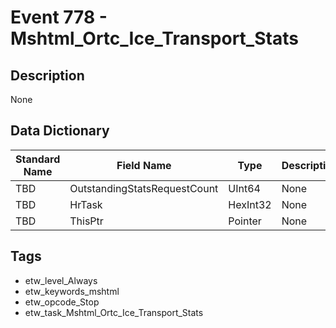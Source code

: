 # Event 778 - Mshtml_Ortc_Ice_Transport_Stats

## Description
None

## Data Dictionary
|Standard Name|Field Name|Type|Description|Sample Value|
|---|---|---|---|---|
|TBD|OutstandingStatsRequestCount|UInt64|None|`None`|
|TBD|HrTask|HexInt32|None|`None`|
|TBD|ThisPtr|Pointer|None|`None`|

## Tags
* etw_level_Always
* etw_keywords_mshtml
* etw_opcode_Stop
* etw_task_Mshtml_Ortc_Ice_Transport_Stats